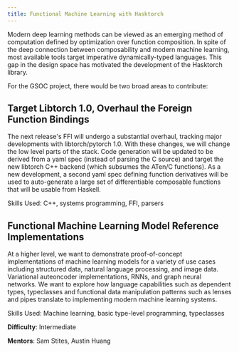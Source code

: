 ```yaml
---
title: Functional Machine Learning with Hasktorch
---
```


Modern deep learning methods can be viewed as an emerging method of computation defined by optimization over function composition. In spite of the deep connection between composability and modern machine learning, most available tools target imperative dynamically-typed languages. This gap in the design space has motivated the development of the Hasktorch library. 

For the GSOC project, there would be two broad areas to contribute:

## Target Libtorch 1.0, Overhaul the Foreign Function Bindings

The next release's FFI will undergo a substantial overhaul, tracking major developments with libtorch/pytorch 1.0. With these changes, we will change the low level parts of the stack. Code generation will be updated to be derived from a yaml spec (instead of parsing the C source) and target the new libtorch C++ backend (which subsumes the ATen/C functions). As a new development, a second yaml spec defining function derivatives will be used to auto-generate a large set of differentiable composable functions that will be usable from Haskell.

Skills Used: C++, systems programming, FFI, parsers

## Functional Machine Learning Model Reference Implementations

At a higher level, we want to demonstrate proof-of-concept implementations of machine learning models for a variety of use cases including structured data, natural language processing, and image data. Variational auteoncoder implementations, RNNs, and graph neural networks. We want to explore how language capabilities such as dependent types, typeclasses and functional data manipulation patterns such as lenses and pipes translate to implementing modern machine learning systems.

Skills Used: Machine learning, basic type-level programming, typeclasses

**Difficulty**: Intermediate

**Mentors**: Sam Stites, Austin Huang
